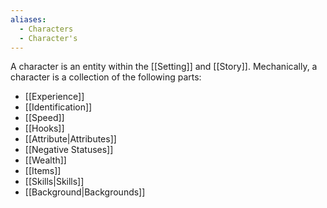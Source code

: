 ```yaml
---
aliases:
  - Characters
  - Character's
---
```

A character is an entity within the [[Setting]] and [[Story]]. Mechanically, a character is a collection of the following parts:
- [[Experience]]
- [[Identification]]
- [[Speed]]
- [[Hooks]]
- [[Attribute|Attributes]]
- [[Negative Statuses]]
- [[Wealth]]
- [[Items]]
- [[Skills|Skills]]
- [[Background|Backgrounds]]